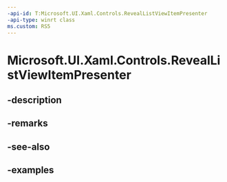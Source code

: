 ```yaml
---
-api-id: T:Microsoft.UI.Xaml.Controls.RevealListViewItemPresenter
-api-type: winrt class
ms.custom: RS5
---
```


<!-- Class syntax.
public class RevealListViewItemPresenter : ListViewItemPresenter, ListViewItemPresenter
-->

# Microsoft.UI.Xaml.Controls.RevealListViewItemPresenter

## -description

## -remarks

## -see-also

## -examples


